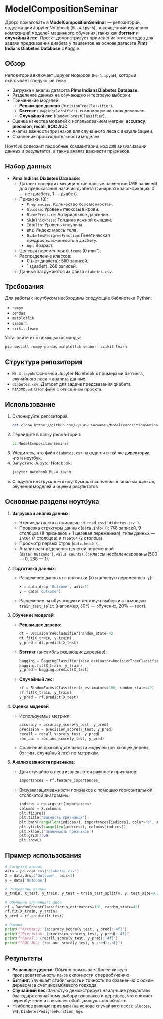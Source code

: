 # ModelCompositionSeminar

Добро пожаловать в **ModelCompositionSeminar** — репозиторий, содержащий Jupyter Notebook (`ML-4.ipynb`), посвященный изучению композиций моделей машинного обучения, таких как **бэггинг** и **случайный лес**. Проект демонстрирует применение этих методов для задачи предсказания диабета у пациентов на основе датасета **Pima Indians Diabetes Database** с Kaggle.

## Обзор

Репозиторий включает Jupyter Notebook (`ML-4.ipynb`), который охватывает следующие темы:
- Загрузка и анализ датасета **Pima Indians Diabetes Database**.
- Разделение данных на обучающую и тестовую выборки.
- Применение моделей:
  - **Решающее дерево** (`DecisionTreeClassifier`).
  - **Бэггинг** (`BaggingClassifier`) на основе решающих деревьев.
  - **Случайный лес** (`RandomForestClassifier`).
- Оценка качества моделей с использованием метрик: **accuracy**, **precision**, **recall**, **ROC AUC**.
- Анализ важности признаков для случайного леса с визуализацией.
- Сравнение производительности моделей.

Ноутбук содержит подробные комментарии, код для визуализации данных и результатов, а также анализ важности признаков.

## Набор данных

- **Pima Indians Diabetes Database**:
  - Датасет содержит медицинские данные пациентов (768 записей) для предсказания наличия диабета (бинарная классификация: 0 — нет диабета, 1 — диабет).
  - Признаки (8):
    - `Pregnancies`: Количество беременностей.
    - `Glucose`: Уровень глюкозы в крови.
    - `BloodPressure`: Артериальное давление.
    - `SkinThickness`: Толщина кожной складки.
    - `Insulin`: Уровень инсулина.
    - `BMI`: Индекс массы тела.
    - `DiabetesPedigreeFunction`: Генетическая предрасположенность к диабету.
    - `Age`: Возраст.
  - Целевая переменная: `Outcome` (0 или 1).
  - Распределение классов:
    - 0 (нет диабета): 500 записей.
    - 1 (диабет): 268 записей.
  - Данные загружаются из файла `diabetes.csv`.

## Требования

Для работы с ноутбуком необходимы следующие библиотеки Python:
- `numpy`
- `pandas`
- `matplotlib`
- `seaborn`
- `scikit-learn`

Установите их с помощью команды:
```bash
pip install numpy pandas matplotlib seaborn scikit-learn
```

## Структура репозитория

- `ML-4.ipynb`: Основной Jupyter Notebook с примерами бэггинга, случайного леса и анализа данных.
- `diabetes.csv`: Датасет для задачи предсказания диабета.
- `README.md`: Этот файл с описанием проекта.

## Использование

1. Склонируйте репозиторий:
   ```bash
   git clone https://github.com/<your-username>/ModelCompositionSeminar.git
   ```
2. Перейдите в папку репозитория:
   ```bash
   cd ModelCompositionSeminar
   ```
3. Убедитесь, что файл `diabetes.csv` находится в той же директории, что и ноутбук.
4. Запустите Jupyter Notebook:
   ```bash
   jupyter notebook ML-4.ipynb
   ```
5. Следуйте инструкциям в ноутбуке для выполнения анализа данных, обучения моделей и оценки результатов.

## Основные разделы ноутбука

1. **Загрузка и анализ данных**:
   - Чтение датасета с помощью `pd.read_csv('diabetes.csv')`.
   - Проверка структуры данных (`data.info()`): 768 записей, 9 столбцов (8 признаков + 1 целевая переменная), типы данных — `int64` (7 столбцов) и `float64` (2 столбца).
   - Просмотр первых строк (`data.head()`).
   - Анализ распределения целевой переменной (`data['Outcome'].value_counts()`): классы несбалансированы (500 — 0, 268 — 1).

2. **Подготовка данных**:
   - Разделение данных на признаки (`X`) и целевую переменную (`y`):
     ```python
     X = data.drop('Outcome', axis=1)
     y = data['Outcome']
     ```
   - Разделение на обучающую и тестовую выборки с помощью `train_test_split` (например, 80% — обучение, 20% — тест).

3. **Обучение моделей**:
   - **Решающее дерево**:
     ```python
     dt = DecisionTreeClassifier(random_state=42)
     dt.fit(X_train, y_train)
     y_pred = dt.predict(X_test)
     ```
   - **Бэггинг** (ансамбль решающих деревьев):
     ```python
     bagging = BaggingClassifier(base_estimator=DecisionTreeClassifier(), n_estimators=100, random_state=42)
     bagging.fit(X_train, y_train)
     y_pred = bagging.predict(X_test)
     ```
   - **Случайный лес**:
     ```python
     rf = RandomForestClassifier(n_estimators=100, random_state=42)
     rf.fit(X_train, y_train)
     y_pred = rf.predict(X_test)
     ```

4. **Оценка моделей**:
   - Используемые метрики:
     ```python
     accuracy = accuracy_score(y_test, y_pred)
     precision = precision_score(y_test, y_pred)
     recall = recall_score(y_test, y_pred)
     roc_auc = roc_auc_score(y_test, y_pred)
     ```
   - Сравнение производительности моделей (решающее дерево, бэггинг, случайный лес) по метрикам.

5. **Анализ важности признаков**:
   - Для случайного леса извлекаются важности признаков:
     ```python
     importances = rf.feature_importances_
     ```
   - Визуализация важности признаков с помощью горизонтальной столбчатой диаграммы:
     ```python
     indices = np.argsort(importances)
     columns = X.columns
     plt.figure()
     plt.title("Важность признаков")
     plt.barh(range(len(indices)), importances[indices], color='b', align='center')
     plt.yticks(range(len(indices)), columns[indices])
     plt.xlabel('Значимость признаков')
     plt.grid(True)
     plt.show()
     ```

## Пример использования

```python
# Загрузка данных
data = pd.read_csv('diabetes.csv')
X = data.drop('Outcome', axis=1)
y = data['Outcome']

# Разделение данных
X_train, X_test, y_train, y_test = train_test_split(X, y, test_size=0.2, random_state=42)

# Обучение случайного леса
rf = RandomForestClassifier(n_estimators=100, random_state=42)
rf.fit(X_train, y_train)
y_pred = rf.predict(X_test)

# Оценка
print(f"Accuracy: {accuracy_score(y_test, y_pred):.4f}")
print(f"Precision: {precision_score(y_test, y_pred):.4f}")
print(f"Recall: {recall_score(y_test, y_pred):.4f}")
print(f"ROC AUC: {roc_auc_score(y_test, y_pred):.4f}")
```


## Результаты

- **Решающее дерево**: Обычно показывает более низкую производительность из-за склонности к переобучению.
- **Бэггинг**: Улучшает стабильность и точность по сравнению с одним деревом за счет ансамблевого подхода.
- **Случайный лес**: Зачастую демонстрирует наилучшие результаты благодаря случайному выбору признаков и деревьев, что снижает переобучение и повышает обобщающую способность.
- Наиболее важные признаки (на основе случайного леса): `Glucose`, `BMI`, `DiabetesPedigreeFunction`, `Age`.
